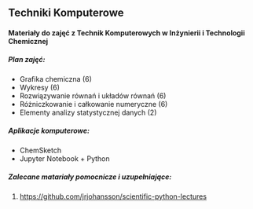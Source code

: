 ## Techniki Komputerowe
#### Materiały do zajęć z Technik Komputerowych w Inżynierii i Technologii Chemicznej


##### Plan zajęć:

- Grafika chemiczna (6)
- Wykresy (6)
- Rozwiązywanie równań i układów równań (6)
- Różniczkowanie i całkowanie numeryczne (6)
- Elementy analizy statystycznej danych (2)


##### Aplikacje komputerowe:

- ChemSketch
- Jupyter Notebook + Python



##### Zalecane matariały pomocnicze i uzupełniające:

1. https://github.com/jrjohansson/scientific-python-lectures
